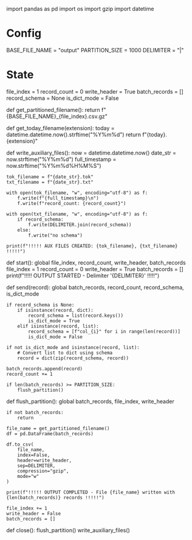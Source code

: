 import pandas as pd
import os
import gzip
import datetime

# Config
BASE_FILE_NAME = "output"
PARTITION_SIZE = 1000
DELIMITER = "|"

# State
file_index = 1
record_count = 0
write_header = True
batch_records = []
record_schema = None
is_dict_mode = False

def get_partitioned_filename():
    return f"{BASE_FILE_NAME}_{file_index}.csv.gz"

def get_today_filename(extension):
    today = datetime.datetime.now().strftime("%Y%m%d")
    return f"{today}.{extension}"

def write_auxiliary_files():
    now = datetime.datetime.now()
    date_str = now.strftime("%Y%m%d")
    full_timestamp = now.strftime("%Y%m%d%H%M%S")

    tok_filename = f"{date_str}.tok"
    txt_filename = f"{date_str}.txt"

    with open(tok_filename, "w", encoding="utf-8") as f:
        f.write(f"{full_timestamp}\n")
        f.write(f"record_count: {record_count}")

    with open(txt_filename, "w", encoding="utf-8") as f:
        if record_schema:
            f.write(DELIMITER.join(record_schema))
        else:
            f.write("no schema")

    print(f"!!!!! AUX FILES CREATED: {tok_filename}, {txt_filename} !!!!!")

def start():
    global file_index, record_count, write_header, batch_records
    file_index = 1
    record_count = 0
    write_header = True
    batch_records = []
    print(f"!!!!! OUTPUT STARTED - Delimiter '{DELIMITER}' !!!!!")

def send(record):
    global batch_records, record_count, record_schema, is_dict_mode

    if record_schema is None:
        if isinstance(record, dict):
            record_schema = list(record.keys())
            is_dict_mode = True
        elif isinstance(record, list):
            record_schema = [f"col_{i}" for i in range(len(record))]
            is_dict_mode = False

    if not is_dict_mode and isinstance(record, list):
        # Convert list to dict using schema
        record = dict(zip(record_schema, record))

    batch_records.append(record)
    record_count += 1

    if len(batch_records) >= PARTITION_SIZE:
        flush_partition()

def flush_partition():
    global batch_records, file_index, write_header

    if not batch_records:
        return

    file_name = get_partitioned_filename()
    df = pd.DataFrame(batch_records)

    df.to_csv(
        file_name,
        index=False,
        header=write_header,
        sep=DELIMITER,
        compression="gzip",
        mode="w"
    )

    print(f"!!!!! OUTPUT COMPLETED - File {file_name} written with {len(batch_records)} records !!!!!")

    file_index += 1
    write_header = False
    batch_records = []

def close():
    flush_partition()
    write_auxiliary_files()

